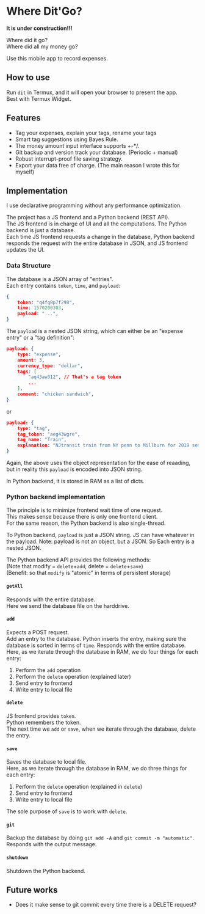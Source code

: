 # Where Dit'Go? 
**It is under construction!!!**  

Where did it go?  
Where did all my money go?  

Use this mobile app to record expenses.  

## How to use
Run `dit` in Termux, and it will open your browser to present the app.  
Best with Termux Widget.  

## Features
* Tag your expenses, explain your tags, rename your tags  
* Smart tag suggestions using Bayes Rule.  
* The money amount input interface supports +-*/.  
* Git backup and version track your database. (Periodic + manual)  
* Robust interrupt-proof file saving strategy.  
* Export your data free of charge. (The main reason I wrote this for myself)  

## Implementation
I use declarative programming without any performance optimization.  

The project has a JS frontend and a Python backend (REST API).  
The JS frontend is in charge of UI and all the computations. The Python backend is just a database.  
Each time JS frontend requests a change in the database, Python backend responds the request with the entire database in JSON, and JS frontend updates the UI.  

### Data Structure
The database is a JSON array of "entries".  
Each entry contains `token`, `time`, and `payload`:  
```JSON
{
    token: "q4fq8p7f298", 
    time: 1570200303,
    payload: "...", 
}
```
The `payload` is a nested JSON string, which can either be an "expense entry" or a "tag definition":  
```JSON
payload: {
    type: "expense", 
    amount: 3, 
    currency_type: "dollar", 
    tags: [
        "aq43aw312", // That's a tag token
        ...
    ], 
    comment: "chicken sandwich", 
}
```
or  
```JSON
payload: {
    type: "tag", 
    tag_token: "aeg43wgre", 
    tag_name: "Train", 
    explanation: "NJtransit train from NY penn to Millburn for 2019 semester", 
}
```
Again, the above uses the object representation for the ease of reaading, but in reality this `payload` is encoded into JSON string.  

In Python backend, it is stored in RAM as a list of dicts.  

### Python backend implementation
The principle is to minimize frontend wait time of one request.  
This makes sense because there is only one frontend client.  
For the same reason, the Python backend is also single-thread.  

To Python backend, `payload` is just a JSON string. 
JS can have whatever in the payload. 
Note: payload is not an object, but a JSON. So Each entry is a nested JSON. 

The Python backend API provides the following methods:  
(Note that modify = `delete`+`add`; delete = `delete`+`save`)  
(Benefit: so that `modify` is "atomic" in terms of persistent storage)  

#### `getAll`
Responds with the entire database.  
Here we send the database file on the harddrive.  

#### `add`
Expects a POST request.  
Add an entry to the database. Python inserts the entry, making sure the database is sorted in terms of `time`. Responds with the entire database.  
Here, as we iterate through the database in RAM, we do four things for each entry:  
1. Perform the `add` operation  
2. Perform the `delete` operation (explained later)  
3. Send entry to frontend  
4. Write entry to local file  

#### `delete`
JS frontend provides `token`.  
Python remembers the token.  
The next time we `add` or `save`, when we iterate through the database, delete the entry.  

#### `save`
Saves the database to local file.  
Here, as we iterate through the database in RAM, we do three things for each entry:  
1. Perform the `delete` operation (explained in `delete`)  
2. Send entry to frontend  
3. Write entry to local file  

The sole purpose of `save` is to work with `delete`.  

#### `git`
Backup the database by doing `git add -A` and `git commit -m "automatic"`.  
Responds with the output message.  

#### `shutdown`
Shutdown the Python backend.  

## Future works
* Does it make sense to git commit every time there is a DELETE request?  
